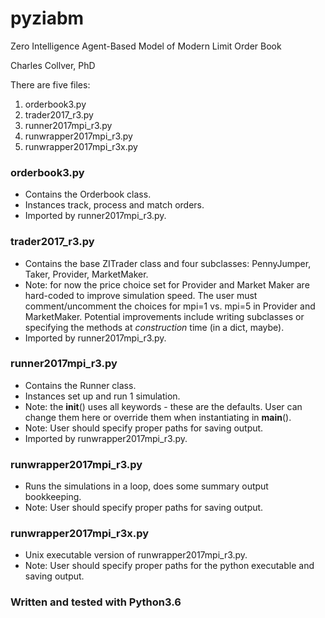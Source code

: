 # pyziabm
Zero Intelligence Agent-Based Model of Modern Limit Order Book

Charles Collver, PhD

There are five files:
1. orderbook3.py
2. trader2017_r3.py
3. runner2017mpi_r3.py
4. runwrapper2017mpi_r3.py
5. runwrapper2017mpi_r3x.py

### orderbook3.py
* Contains the Orderbook class.
* Instances track, process and match orders.
* Imported by runner2017mpi_r3.py.

### trader2017_r3.py
* Contains the base ZITrader class and four subclasses: PennyJumper, Taker, Provider, MarketMaker.
* Note: for now the price choice set for Provider and Market Maker are hard-coded to improve simulation speed. The user must comment/uncomment the choices for mpi=1 vs. mpi=5 in Provider and MarketMaker. Potential improvements include writing subclasses or specifying the methods at *construction* time (in a dict, maybe).
* Imported by runner2017mpi_r3.py.

### runner2017mpi_r3.py
* Contains the Runner class.
* Instances set up and run 1 simulation.
* Note: the __init__() uses all keywords - these are the defaults. User can change them here or override them when instantiating in __main__().
* Note: User should specify proper paths for saving output.
* Imported by runwrapper2017mpi_r3.py.

### runwrapper2017mpi_r3.py
* Runs the simulations in a loop, does some summary output bookkeeping.
* Note: User should specify proper paths for saving output.

### runwrapper2017mpi_r3x.py
* Unix executable version of runwrapper2017mpi_r3.py.
* Note: User should specify proper paths for the python executable and saving output.

### Written and tested with Python3.6
